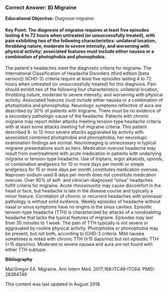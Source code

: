 
### Correct Answer: B) Migraine 

**Educational Objective:** Diagnose migraine.

#### **Key Point:** The diagnosis of migraine requires at least five episodes lasting 4 to 72 hours when untreated (or unsuccessfully treated), with pain exhibiting two of the following characteristics: unilateral location, throbbing nature, moderate to severe intensity, and worsening with physical activity; associated features must include either nausea or a combination of photophobia and phonophobia.

The patient's headaches meet the diagnostic criteria for migraine. The International Classification of Headache Disorders (third edition [beta version]) (ICHD-3) criteria require at least five episodes lasting 4 to 72 hours when untreated (or unsuccessfully treated) for this diagnosis. Pain should exhibit two of the following four characteristics: unilateral location, throbbing nature, moderate to severe intensity, and worsening with physical activity. Associated features must include either nausea or a combination of photophobia and phonophobia. Neurologic symptoms reflective of aura are described by 30% of patients with migraine. There must be no evidence of a secondary pathologic cause of the headache. Patients with chronic migraine may report milder attacks meeting tension-type headache criteria with at least some attacks meeting full migraine criteria. This patient described 8- to 12-hour severe attacks aggravated by activity with associated combined photophobia and phonophobia; her neurologic examination findings are normal. Neuroimaging is unnecessary in typical migraine presentations such as hers.
Medication overuse headache may result from overtreatment with acute medication in patients with underlying migraine or tension-type headache. Use of triptans, ergot alkaloids, opioids, or combination analgesics for 10 or more days per month or simple analgesics for 15 or more days per month constitutes medication overuse. Naproxen sodium used 8 days per month does not constitute medication overuse.
Over 90% of self- and clinician-diagnosed “sinus” headaches fulfill criteria for migraine. Acute rhinosinusitis may cause discomfort in the head or face, but headache is late in the disease course and typically a minor feature. Correlation of chronic or recurrent headaches with sinonasal pathology is without solid evidence. Weekly episodes of headache without nasal or sinus symptoms have no origins in the sinus cavities.
Episodic tension-type headache (TTH) is characterized by attacks of a nondisabling headache that lacks the typical features of migraine. Episodes may last from 30 minutes to 1 week. The pain of TTH typically is not severe or aggravated by routine physical activity. Photophobia or phonophobia may be present, but not both, according to ICHD-3 criteria. Mild nausea sometimes is noted with chronic TTH (≥15 days/mo) but not episodic TTH (<15 days/mo). Moderate to severe nausea and aura are not found with either TTH subtype.

**Bibliography**

MacGregor EA. Migraine. Ann Intern Med. 2017;166:ITC49-ITC64. PMID: 28384749

This content was last updated in August 2018.